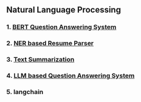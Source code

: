 ## Natural Language Processing

### 1. [BERT Question Answering System](https://github.com/rppradhan08/natural-language-processing/tree/master/BERT%20Question%20Answering%20System)

### 2. [NER based Resume Parser](https://github.com/rppradhan08/natural-language-processing/tree/master/NER%20based%20Resume%20Parser)

### 3. [Text Summarization](https://github.com/rppradhan08/natural-language-processing/tree/master/Text%20Summarization)

### 4. [LLM based Question Answering System](https://github.com/rppradhan08/natural-language-processing/tree/master/LLM%20based%20Question-Answering%20Systems)

### 5. langchain
